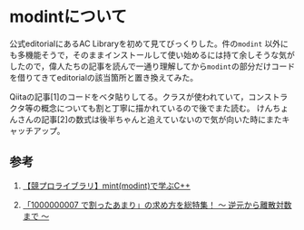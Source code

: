 # modintについて

公式editorialにあるAC Libraryを初めて見てびっくりした。件の`modint` 以外にも多機能そうで，そのままインストールして使い始めるには持て余しそうな気がしたので，偉人たちの記事を読んで一通り理解してから`modint`の部分だけコードを借りてきてeditorialの該当箇所と置き換えてみた。

Qiitaの記事[1]のコードをベタ貼りしてる。クラスが使われていて，コンストラクタ等の概念についても割と丁寧に描かれているので後でまた読む。
けんちょんさんの記事[2]の数式は後半ちゃんと追えていないので気が向いた時にまたキャッチアップ。

## 参考

1. [【競プロライブラリ】mint(modint)で学ぶC++](https://qiita.com/uesho/items/1ee5c3e665c72c035880)

2. [「1000000007 で割ったあまり」の求め方を総特集！ 〜 逆元から離散対数まで 〜](https://qiita.com/drken/items/3b4fdf0a78e7a138cd9a)
